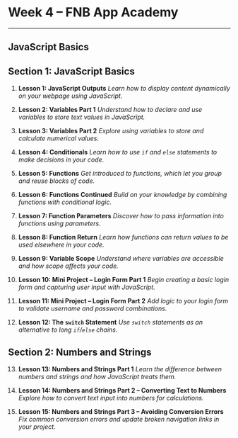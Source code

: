 # Week 4 – FNB App Academy
--------------------------

## JavaScript Basics 

## Section 1: JavaScript Basics 

1. **Lesson 1: JavaScript Outputs**
*Learn how to display content dynamically on your webpage using JavaScript.*

2. **Lesson 2: Variables Part 1**
*Understand how to declare and use variables to store text values in JavaScript.*

3. **Lesson 3: Variables Part 2**
*Explore using variables to store and calculate numerical values.*

4. **Lesson 4: Conditionals**
*Learn how to use `if` and `else` statements to make decisions in your code.*

4. **Lesson 5: Functions**
*Get introduced to functions, which let you group and reuse blocks of code.*

6. **Lesson 6: Functions Continued**
*Build on your knowledge by combining functions with conditional logic.*

7. **Lesson 7: Function Parameters**
*Discover how to pass information into functions using parameters.*

8. **Lesson 8: Function Return**
*Learn how functions can return values to be used elsewhere in your code.*

9. **Lesson 9: Variable Scope**
*Understand where variables are accessible and how scope affects your code.*

10. **Lesson 10: Mini Project – Login Form Part 1**
*Begin creating a basic login form and capturing user input with JavaScript.*

11. **Lesson 11: Mini Project – Login Form Part 2** 
*Add logic to your login form to validate username and password combinations.*

12. **Lesson 12: The `switch` Statement** 
*Use `switch` statements as an alternative to long `if`/`else` chains.*

## Section 2: Numbers and Strings

13. **Lesson 13: Numbers and Strings Part 1**
*Learn the difference between numbers and strings and how JavaScript treats them.*

14. **Lesson 14: Numbers and Strings Part 2 – Converting Text to Numbers** 
*Explore how to convert text input into numbers for calculations.*

15. **Lesson 15: Numbers and Strings Part 3 – Avoiding Conversion Errors** 
*Fix common conversion errors and update broken navigation links in your project.*
